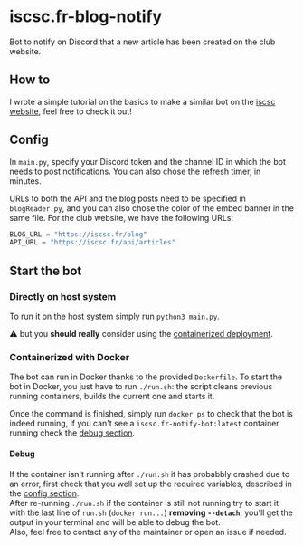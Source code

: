 # iscsc.fr-blog-notify

Bot to notify on Discord that a new article has been created on the club website.

## How to

I wrote a simple tutorial on the basics to make a similar bot on the [iscsc website](https://iscsc.fr/blog/638fdec624bc362fff7a2d18), feel free to check it out!

## Config

In `main.py`, specify your Discord token and the channel ID in which the bot needs to post notifications. You can also chose the refresh timer, in minutes.

URLs to both the API and the blog posts need to be specified in `blogReader.py`, and you can also chose the color of the embed banner in the same file. For the club website, we have the following URLs:

```python
BLOG_URL = "https://iscsc.fr/blog"
API_URL = "https://iscsc.fr/api/articles"
```

## Start the bot
### Directly on host system
To run it on the host system simply run `python3 main.py`.

:warning: but you **should really** consider using the [containerized deployment](#Containerized-with-Docker).

### Containerized with Docker
The bot can run in Docker thanks to the provided `Dockerfile`. To start the bot in Docker, you just have to run `./run.sh`: the script cleans previous running containers, builds the current one and starts it.

Once the command is finished, simply run `docker ps` to check that the bot is indeed running, if you can't see a `iscsc.fr-notify-bot:latest` container running check the [debug section](#Debug).

#### Debug
If the container isn't running after `./run.sh` it has probabbly crashed due to an error, first check that you well set up the required variables, described in the [config section](#Config).  
After re-running `./run.sh` if the container is still not running try to start it with the last line of `run.sh` (`docker run...`) **removing `--detach`**, you'll get the output in your terminal and will be able to debug the bot.  
Also, feel free to contact any of the maintainer or open an issue if needed.